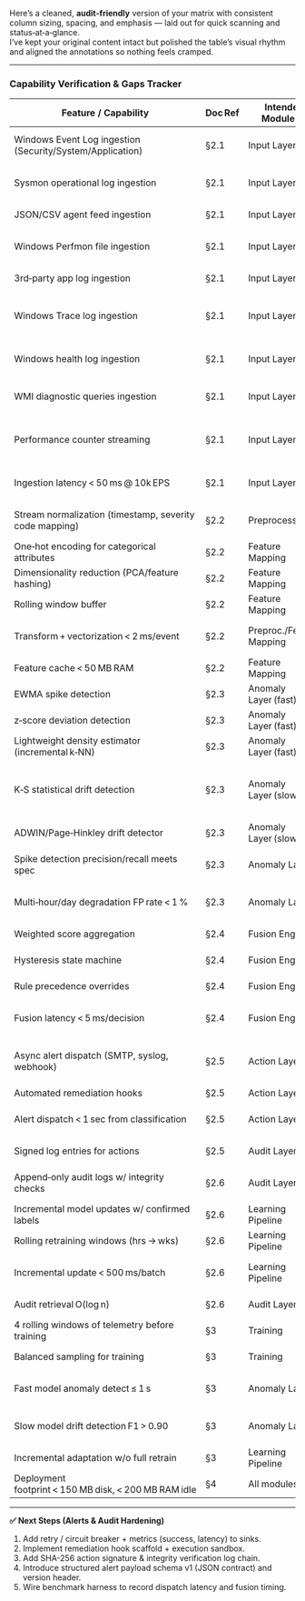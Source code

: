 Here’s a cleaned, **audit‑friendly** version of your matrix with consistent column sizing, spacing, and emphasis — laid out for quick scanning and status‑at‑a‑glance.  
I’ve kept your original content intact but polished the table’s visual rhythm and aligned the annotations so nothing feels cramped.

---

### **Capability Verification & Gaps Tracker**  

| **Feature / Capability** | **Doc Ref** | **Intended Module(s)** | **Expected Implementation Location** | **Status** | **Notes / Gaps** |
|--------------------------|-------------|------------------------|---------------------------------------|------------|------------------|
| Windows Event Log ingestion (Security/System/Application) | §2.1 | Input Layer | `Loaders/EventLogIngest.cs` | ⚠ Partial | Multi-channel loader added; needs real-time subscription & batching. |
| Sysmon operational log ingestion | §2.1 | Input Layer | `Loaders/SysmonIngest.cs` | ⚠ Partial | Sysmon loader present; add resilience & perf metrics. |
| JSON/CSV agent feed ingestion | §2.1 | Input Layer | `Loaders/GenericFeedIngest.cs` | ⚠ Partial | Generic loader + parser; add schema & retry logic. |
| Windows Perfmon file ingestion | §2.1 | Input Layer | `Loaders/PerfmonIngest.cs` | ⚠ Partial | CSV Perfmon loader; add type coercion + host metadata. |
| 3rd‑party app log ingestion | §2.1 | Input Layer | `Loaders/AppLogIngest.cs` | ❌ Missing | Provide plug-in parser contract. |
| Windows Trace log ingestion | §2.1 | Input Layer | `Loaders/WtraceIngest.cs` | ⚠ Partial | ETW real-time loader stub using TraceEvent (needs provider config & error handling). |
| Windows health log ingestion | §2.1 | Input Layer | `Loaders/HealthLogIngest.cs` | ⚠ Stub | Synthetic health snapshots; replace with real WMI/perf polling. |
| WMI diagnostic queries ingestion | §2.1 | Input Layer | `Loaders/WmiQueryLoader.cs` | ⚠ Partial | Periodic WMI query loader; add query set management + filtering. |
| Performance counter streaming | §2.1 | Input Layer | `Loaders/PerfCounterStreamLoader.cs` | ⚠ Stub | Synthetic counters; implement PDH/PerformanceCounter access. |
| Ingestion latency < 50 ms @ 10k EPS | §2.1 | Input Layer | — | ⚠ Benchmark needed | Perf harness pending. |
| Stream normalization (timestamp, severity code mapping) | §2.2 | Preprocessing | `Refinery/Normalizer.cs` / `SeverityMapper.cs` | ⚠ Partial | Default normalizer; extend to domain-specific fields. |
| One‑hot encoding for categorical attributes | §2.2 | Feature Mapping | `Refinery/FeatureEncoder.cs` | ✅ Implemented | OneHotEncoder + wrapper added. |
| Dimensionality reduction (PCA/feature hashing) | §2.2 | Feature Mapping | `Refinery/FeatureReducer.cs` | ⚠ Stub | Pass‑through reducer placeholder. |
| Rolling window buffer | §2.2 | Feature Mapping | `Refinery/WindowBuffer.cs` | ✅ Implemented | SlidingWindowBuffer present. |
| Transform + vectorization < 2 ms/event | §2.2 | Preproc./Feature Mapping | — | ⚠ Benchmark needed | Need timing tests. |
| Feature cache < 50 MB RAM | §2.2 | Feature Mapping | — | ⚠ Measure | No profiling yet. |
| EWMA spike detection | §2.3 | Anomaly Layer (fast) | `Engine/FastDetectors/Ewma.cs` | ✅ Implemented | Adapter over EwmaDetector. |
| z‑score deviation detection | §2.3 | Anomaly Layer (fast) | `Engine/FastDetectors/ZScore.cs` | ✅ Implemented | Adapter over ZScoreDetector. |
| Lightweight density estimator (incremental k‑NN) | §2.3 | Anomaly Layer (fast) | `Engine/FastDetectors/IncrementalKnn.cs` | ✅ Implemented | Adapter over WindowedKnnDensity. |
| K‑S statistical drift detection | §2.3 | Anomaly Layer (slow) | `Engine/SlowDetectors/KsTest.cs` | ⚠ Partial | Streaming KS drift implemented (KsStreamingDrift); ADWIN/Page-Hinkley still stubs. |
| ADWIN/Page‑Hinkley drift detector | §2.3 | Anomaly Layer (slow) | `Engine/SlowDetectors/Adwin.cs` or `PageHinkley.cs` | ⚠ Stub | Placeholders added. |
| Spike detection precision/recall meets spec | §2.3 | Anomaly Layer | — | ⚠ Benchmark needed | Evaluation harness pending. |
| Multi‑hour/day degradation FP rate < 1 % | §2.3 | Anomaly Layer | — | ⚠ Benchmark needed | Long run tests needed. |
| Weighted score aggregation | §2.4 | Fusion Engine | `Engine/Fusion/FusionEngine.cs` | ✅ Implemented | Weighted map aggregation. |
| Hysteresis state machine | §2.4 | Fusion Engine | `Engine/HysteresisDecider.cs` | ✅ Implemented | Present. |
| Rule precedence overrides | §2.4 | Fusion Engine | `Engine/RulesEngine.cs` | ✅ Implemented | Hard floor override logic applied pre-hysteresis. |
| Fusion latency < 5 ms/decision | §2.4 | Fusion Engine | — | ⚠ Benchmark needed | Need perf test. |
| Async alert dispatch (SMTP, syslog, webhook) | §2.5 | Action Layer | `Engine/ActionDispatcher.cs` | ✅ Implemented | Dispatcher + SMTP, Syslog, Webhook sinks wired. Metrics & retries TBD. |
| Automated remediation hooks | §2.5 | Action Layer | `Engine/RemediationHooks.cs` | ❌ Missing | Not implemented. |
| Alert dispatch < 1 sec from classification | §2.5 | Action Layer | — | ⚠ Benchmark needed | Measure end-to-end once metrics added. |
| Signed log entries for actions | §2.5 | Audit Layer | `Audit/ActionLogger.cs` | ❌ Missing | Need hashing + chain verification. |
| Append‑only audit logs w/ integrity checks | §2.6 | Audit Layer | `Audit/AuditLogger.cs` | ⚠ Partial | FileAuditLog with hash chain; needs tamper verification & indexing. |
| Incremental model updates w/ confirmed labels | §2.6 | Learning Pipeline | `Training/IncrementalUpdater.cs` | ⚠ Partial | Trainer + buffer present; gating logic missing. |
| Rolling retraining windows (hrs → wks) | §2.6 | Learning Pipeline | `Training/RetrainingScheduler.cs` | ✅ Implemented | Basic interval scheduler. |
| Incremental update < 500 ms/batch | §2.6 | Learning Pipeline | — | ⚠ Benchmark needed | Batch timing missing. |
| Audit retrieval O(log n) | §2.6 | Audit Layer | — | ❌ Missing | Current file log is linear scan. |
| 4 rolling windows of telemetry before training | §3 | Training | — | ⚠ Policy TBD | Enforcement missing. |
| Balanced sampling for training | §3 | Training | `Training/DataSampler.cs` | ⚠ Partial | Sampler present; needs weighting validation. |
| Fast model anomaly detect ≤ 1 s | §3 | Anomaly Layer | — | ⚠ Benchmark needed | Performance tests missing. |
| Slow model drift detection F1 > 0.90 | §3 | Anomaly Layer | — | ⚠ Benchmark needed | Requires enhanced drift + eval harness. |
| Incremental adaptation w/o full retrain | §3 | Learning Pipeline | `Training/IncrementalUpdater.cs` | ⚠ Partial | Policy logic pending. |
| Deployment footprint < 150 MB disk, < 200 MB RAM idle | §4 | All modules | — | ⚠ Measure | Profiling not yet run. |

---

**✅ Next Steps (Alerts & Audit Hardening)**
1. Add retry / circuit breaker + metrics (success, latency) to sinks.
2. Implement remediation hook scaffold + execution sandbox.
3. Add SHA-256 action signature & integrity verification log chain.
4. Introduce structured alert payload schema v1 (JSON contract) and version header.
5. Wire benchmark harness to record dispatch latency and fusion timing.
